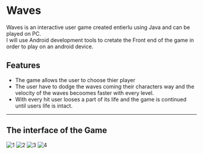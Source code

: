 # Waves
Waves is an interactive user game created entierlu using Java and can be played on PC.   
I will use Android development tools to cretate the  Front end of the game in order to play on an android device. 

## Features
* The game allows the user to choose thier player
* The user have to dodge the waves coming their characters way and the velocity of the waves becoomes faster with every level.  
* With every hit user looses a part of its life and the game is continued until users life is intact.  

---

## The interface of the Game
![1](https://user-images.githubusercontent.com/19777060/57614203-88c37600-752d-11e9-9ea2-d1bf5d402d16.PNG)
![2](https://user-images.githubusercontent.com/19777060/57614204-88c37600-752d-11e9-8cc0-88c832cc4600.PNG)
![3](https://user-images.githubusercontent.com/19777060/57614201-88c37600-752d-11e9-9563-79a899e9b2c5.PNG)
![4](https://user-images.githubusercontent.com/19777060/57614202-88c37600-752d-11e9-93c7-be0734ad231b.PNG)


